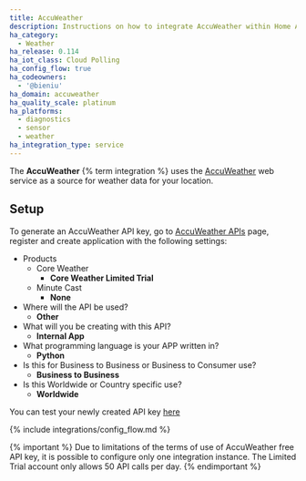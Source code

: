 ```yaml
---
title: AccuWeather
description: Instructions on how to integrate AccuWeather within Home Assistant.
ha_category:
  - Weather
ha_release: 0.114
ha_iot_class: Cloud Polling
ha_config_flow: true
ha_codeowners:
  - '@bieniu'
ha_domain: accuweather
ha_quality_scale: platinum
ha_platforms:
  - diagnostics
  - sensor
  - weather
ha_integration_type: service
---
```


The **AccuWeather** {% term integration %} uses the [AccuWeather](https://accuweather.com/) web service as a source for weather data for your location.

## Setup

To generate an AccuWeather API key, go to [AccuWeather APIs](https://developer.accuweather.com/) page, register and create application with the following settings:
- Products
  - Core Weather
    - **Core Weather Limited Trial**
  - Minute Cast
    - **None**
- Where will the API be used? 
  - **Other**
- What will you be creating with this API?
  - **Internal App**
- What programming language is your APP written in? 
  - **Python**
- Is this for Business to Business or Business to Consumer use?
  - **Business to Business**
- Is this Worldwide or Country specific use?
  - **Worldwide**

You can test your newly created API key [here](https://developer.accuweather.com/accuweather-current-conditions-api/apis)

{% include integrations/config_flow.md %}

{% important %}
Due to limitations of the terms of use of AccuWeather free API key, it is possible to configure only one integration instance.
The Limited Trial account only allows 50 API calls per day.
{% endimportant %}
